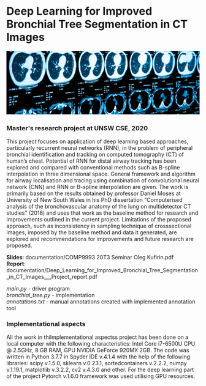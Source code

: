 # Deep Learning for Improved Bronchial Tree Segmentation in CT Images
![lungs](image_lungs.png)

### Master's research project at UNSW CSE, 2020
This project focuses on application of deep learning based approaches, particularly recurrent neural
networks (RNN), in the problem of peripheral bronchial identification and tracking on computed
tomography (CT) of human’s chest. Potential of RNN for distal airway tracking has been explored
and compared with conventional methods such as B-spline interpolation in three dimensional
space. General framework and algorithm for airway localisation and tracing using combination of
convolutional neural network (CNN) and RNN or B-spline interpolation are given.
The work is primarily based on the results obtained by professor Daniel Moses at University of
New South Wales in his PhD dissertation "Computerised analysis of the bronchovascular anatomy
of the lung on multidetector CT studies" (2018) and uses that work as the baseline method for
research and improvements outlined in the current project.
Limitations of the proposed approach, such as inconsistency in sampling technique of crosssectional
images, imposed by the baseline method and data it generated, are explored and recommendations
for improvements and future research are proposed.

**Slides**: documentation/COMP9993 20T3 Seminar Oleg Kufirin.pdf  
**Report**: documentation/Deep_Learning_for_Improved_Bronchial_Tree_Segmentation_in_CT_Images___Project_report.pdf  

*main.py* - driver program  
*bronchial_tree.py* - implementation  
*annotations.txt* - manual annotations created with implemented annotation tool

### Implementational aspects
All the work in thiImplementational aspectss project has been done on a local computer with the following characteristics:
Intel Core i7-6500U CPU @ 2.5GHz, 8 GB RAM, GPU NVIDIA GeForce 920MX 2GB.
The code was written in Python 3.7.7 in Spyder IDE v.4.1.4 with the help of the following libraries:
scipy v.1.5.0, sklearn v.0.23.1, sortedcontainers v.2.2.2, numpy v.1.19.1, matplotlib v.3.2.2,
cv2 v.4.3.0 and other. For the deep learning part of the project Pytorch v.1.6.0 framework was
used utilising GPU resources.
